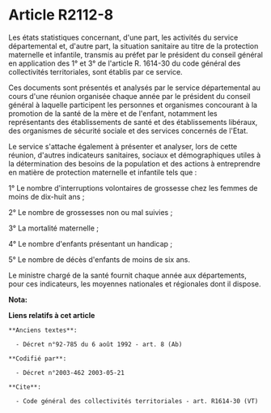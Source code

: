 # Article R2112-8

Les états statistiques concernant, d'une part, les activités du service départemental et, d'autre part, la situation
sanitaire au titre de la protection maternelle et infantile, transmis au préfet par le président du conseil général en
application des 1° et 3° de l'article R. 1614-30 du code général des collectivités territoriales, sont établis par ce
service. 

Ces documents sont présentés et analysés par le service départemental au cours d'une réunion organisée chaque année par le
président du conseil général à laquelle participent les personnes et organismes concourant à la promotion de la santé de la
mère et de l'enfant, notamment les représentants des établissements de santé et des établissements libéraux, des organismes
de sécurité sociale et des services concernés de l'Etat. 

Le service s'attache également à présenter et analyser, lors de cette réunion, d'autres indicateurs sanitaires, sociaux et
démographiques utiles à la détermination des besoins de la population et des actions à entreprendre en matière de protection
maternelle et infantile tels que : 

1° Le nombre d'interruptions volontaires de grossesse chez les femmes de moins de dix-huit ans ; 

2° Le nombre de grossesses non ou mal suivies ; 

3° La mortalité maternelle ; 

4° Le nombre d'enfants présentant un handicap ; 

5° Le nombre de décès d'enfants de moins de six ans. 

Le ministre chargé de la santé fournit chaque année aux départements, pour ces indicateurs, les moyennes nationales et
régionales dont il dispose.

**Nota:**



**Liens relatifs à cet article**

	**Anciens textes**:

	  - Décret n°92-785 du 6 août 1992 - art. 8 (Ab)

	**Codifié par**:

	  - Décret n°2003-462 2003-05-21

	**Cite**:

	  - Code général des collectivités territoriales - art. R1614-30 (VT)
